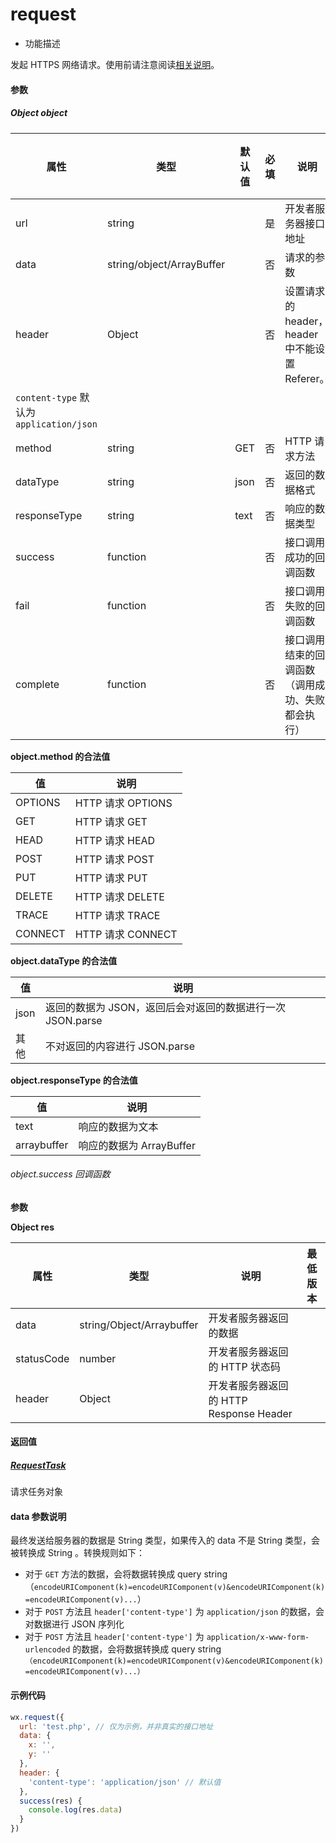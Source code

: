 # request

- 功能描述

发起 HTTPS 网络请求。使用前请注意阅读[相关说明](/develop/frame/basic_ability/basic_network.md)。

#### 参数

##### Object object

属性           | 类型                        | 默认值  | 必填 | 说明                                                                         | 最低版本                                                                                                              
------------ | ------------------------- | ---- | -- | -------------------------------------------------------------------------- | ------------------------------------------------------------------------------------------------------------------
url          | string                    |      | 是  | 开发者服务器接口地址                                                                 |                                                                                                                   
data         | string/object/ArrayBuffer |      | 否  | 请求的参数                                                                      |                                                                                                                   
header       | Object                    |      | 否  | 设置请求的 header，header 中不能设置 Referer。  
`content-type` 默认为 `application/json` |                             |      |        |       |                                                                                  
method       | string                    | GET  | 否  | HTTP 请求方法                                                                  |                                                                                                                   
dataType     | string                    | json | 否  | 返回的数据格式                                                                    |                                                                                                                   
responseType | string                    | text | 否  | 响应的数据类型                                                                    | 
success      | function                  |      | 否  | 接口调用成功的回调函数                                                                |                                                                                                                   
fail         | function                  |      | 否  | 接口调用失败的回调函数                                                                |                                                                                                                   
complete     | function                  |      | 否  | 接口调用结束的回调函数（调用成功、失败都会执行）                                                   |                                                                                                                   

**object.method 的合法值**

值       | 说明             
------- | ---------------
OPTIONS | HTTP 请求 OPTIONS
GET     | HTTP 请求 GET    
HEAD    | HTTP 请求 HEAD   
POST    | HTTP 请求 POST   
PUT     | HTTP 请求 PUT    
DELETE  | HTTP 请求 DELETE 
TRACE   | HTTP 请求 TRACE  
CONNECT | HTTP 请求 CONNECT

**object.dataType 的合法值**

值    | 说明                                   
---- | -------------------------------------
json | 返回的数据为 JSON，返回后会对返回的数据进行一次 JSON.parse
其他   | 不对返回的内容进行 JSON.parse                 

**object.responseType 的合法值**

值           | 说明                
----------- | ------------------
text        | 响应的数据为文本          
arraybuffer | 响应的数据为 ArrayBuffer

###### object.success 回调函数

**参数**

**Object res**

属性         | 类型                        | 说明                             | 最低版本                                                                                                              
---------- | ------------------------- | ------------------------------ | ------------------------------------------------------------------------------------------------------------------
data       | string/Object/Arraybuffer | 开发者服务器返回的数据                    |                                                                                                                   
statusCode | number                    | 开发者服务器返回的 HTTP 状态码             |                                                                                                                   
header     | Object                    | 开发者服务器返回的 HTTP Response Header | 

#### 返回值

##### [RequestTask](./RequestTask.md)


请求任务对象

#### data 参数说明

最终发送给服务器的数据是 String 类型，如果传入的 data 不是 String 类型，会被转换成 String 。转换规则如下：

* 对于 `GET` 方法的数据，会将数据转换成 query string（`encodeURIComponent(k)=encodeURIComponent(v)&encodeURIComponent(k)=encodeURIComponent(v)...`）
* 对于 `POST` 方法且 `header['content-type']` 为 `application/json` 的数据，会对数据进行 JSON 序列化
* 对于 `POST` 方法且 `header['content-type']` 为 `application/x-www-form-urlencoded` 的数据，会将数据转换成 query string `（encodeURIComponent(k)=encodeURIComponent(v)&encodeURIComponent(k)=encodeURIComponent(v)...）`

#### 示例代码

```js
wx.request({
  url: 'test.php', // 仅为示例，并非真实的接口地址
  data: {
    x: '',
    y: ''
  },
  header: {
    'content-type': 'application/json' // 默认值
  },
  success(res) {
    console.log(res.data)
  }
})
```